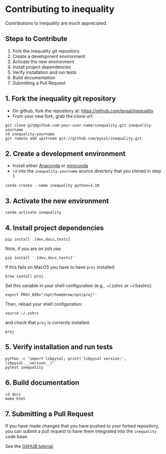 # Contributing to inequality

Contributions to inequality are much appreciated.

## Steps to Contribute

1. Fork the inequality git repository
2. Create a development environment
3. Activate the new environment
4. Install project dependencies
5. Verify installation and run tests
6. Build documentation
7. Submitting a Pull Request

## 1. Fork the inequality git repository

- On github, fork the repository at: <https://github.com/pysal/inequality>
- From your new fork, grab the clone url:
```
git clone git@github.com:your-user-name/inequality.git inequality-yourname
cd inequality-yourname
git remote add upstream git://github.com/pysal/inequality.git
```

## 2. Create a development environment

- Install either [Anaconda](http://docs.continuum.io/anaconda/)  or [miniconda](http://conda.pydata.org/miniconda.html)
- `cd` into the `inequality-yourname` source directory that you cloned in step 1

```
conda create --name inequality python=3.10
```

## 3. Activate the new environment
```
conda activate inequality
```
## 4. Install project dependencies
```
pip install .[dev,docs,tests]
```

Note, if you are on zsh use:

```
pip install '.[dev,docs,tests]'
```
If this fails on MacOS you have to have `proj` installed:
```
brew install proj
```

Set this variable in your shell configuration (e.g., ~/.zshrc or ~/.bashrc):
```
export PROJ_DIR="/opt/homebrew/opt/proj"
```
Then, reload your shell configuration:
```
source ~/.zshrc
```
and check that `proj` is correctly installed:
```
proj
```

## 5. Verify installation and run tests
```
python -c "import libpysal; print('libpysal version:', libpysal.__version__)"
pytest inequality
```


## 6. Build documentation
```
cd docs
make html
```

## 7. Submitting a Pull Request

If you have made changes that you have pushed to your forked repository, you can
submit a pull request to have them integrated into the `inequality` code base.

See the [GitHUB tutorial](https://help.github.com/articles/using-pull-requests/).
